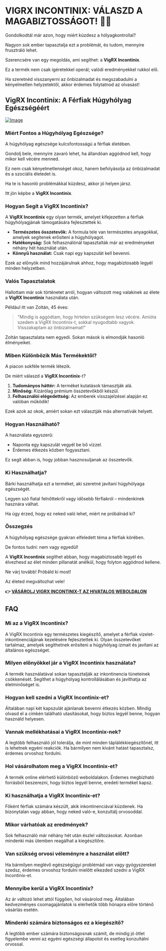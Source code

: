 # VIGRX INCONTINIX: VÁLASZD A MAGABIZTOSSÁGOT! 💪🛒

Gondolkodtál már azon, hogy miért küzdesz a hólyagkontrollal? 

Nagyon sok ember tapasztalja ezt a problémát, és tudom, mennyire frusztráló lehet. 

Szerencsére van egy megoldás, ami segíthet: a **VigRX Incontinix**. 

Ez a termék nem csak ígéretekkel operál; valódi eredményekkel rukkol elő. 

Ha szeretnéd visszanyerni az önbizalmadat és megszabadulni a kényelmetlen helyzetektől, akkor érdemes folytatnod az olvasást!

## VigRX Incontinix: A Férfiak Húgyhólyag Egészségéért

[![Image](https://www2.sellhealth.com/563/vigrx_incontinix_2_1.jpg)](https://gchaffi.com/8GlyJgM9)

### Miért Fontos a Húgyhólyag Egészsége?

A húgyhólyag egészsége kulcsfontosságú a férfiak életében. 

Gondolj bele, mennyire zavaró lehet, ha állandóan aggódnod kell, hogy mikor kell vécére menned.

Ez nem csak kényelmetlenséget okoz, hanem befolyásolja az önbizalmadat és a szociális életedet is.

Ha te is hasonló problémákkal küzdesz, akkor jó helyen jársz.

Itt jön képbe a **VigRX Incontinix**.

### Hogyan Segít a VigRX Incontinix?

A **VigRX Incontinix** egy olyan termék, amelyet kifejezetten a férfiak húgyhólyagjának támogatására fejlesztettek ki. 

- **Természetes összetevők:** A formula tele van természetes anyagokkal, amelyek segítenek erősíteni a húgyhólyagot.
- **Hatékonyság:** Sok felhasználónál tapasztalták már az eredményeket néhány hét használat után.
- **Könnyű használat:** Csak napi egy kapszulát kell bevenni.

Ezek az előnyök mind hozzájárulnak ahhoz, hogy magabiztosabb legyél minden helyzetben.

### Valós Tapasztalatok

Hallottam már sok történetet arról, hogyan változott meg valakinek az élete a **VigRX Incontinix** használata után. 

Például itt van Zoltán, 45 éves:

> "Mindig is aggódtam, hogy hirtelen szükségem lesz vécére. 
> Amióta szedem a VigRX Incontinix-t, sokkal nyugodtabb vagyok. 
> Visszakaptam az önbizalmamat!"

Zoltán tapasztalata nem egyedi. Sokan mások is elmondják hasonló élményeiket.

### Miben Különbözik Más Termékektől?

A piacon sokféle termék létezik. 

De miért válaszd a **VigRX Incontinix**-t?

1. **Tudományos háttér:** A terméket kutatások támasztják alá.
2. **Minőség:** Kizárólag prémium összetevőkből készül.
3. **Felhasználói elégedettség:** Az emberek visszajelzései alapján ez valóban működik!

Ezek azok az okok, amiért sokan ezt választják más alternatívák helyett.

### Hogyan Használható?

A használata egyszerű:

- Naponta egy kapszulát vegyél be bő vízzel.
- Érdemes étkezés közben fogyasztani.

Ez segít abban is, hogy jobban hasznosuljanak az összetevők.

### Ki Használhatja?

Bárki használhatja ezt a terméket, aki szeretné javítani húgyhólyaga egészségét. 

Legyen szó fiatal felnőttekről vagy idősebb férfiakról – mindenkinek hasznára válhat.

Ha úgy érzed, hogy ez neked való lehet, miért ne próbálnád ki?

### Összegzés

A húgyhólyag egészsége gyakran elfeledett téma a férfiak körében. 

De fontos tudni: nem vagy egyedül!

A **VigRX Incontinix** segíthet abban, hogy magabiztosabb legyél és élvezhesd az élet minden pillanatát anélkül, hogy folyton aggódnod kellene.

Ne várj tovább! Próbáld ki most!

Az életed megváltozhat vele!



**👉 [VÁSÁROLJ VIGRX INCONTINIX-T AZ HIVATALOS WEBOLDALON](https://gchaffi.com/8GlyJgM9)**

## FAQ

### Mi az a VigRX Incontinix?
A VigRX Incontinix egy természetes kiegészítő, amelyet a férfiak vizelet-inkontinenciájának kezelésére fejlesztettek ki. Olyan összetevőket tartalmaz, amelyek segíthetnek erősíteni a húgyhólyag izmait és javítani az általános egészséget.

### Milyen előnyökkel jár a VigRX Incontinix használata?
A termék használatával sokan tapasztalják az inkontinencia tüneteinek csökkenését. Segíthet a húgyhólyag kontrollálásában és javíthatja az életminőséget is.

### Hogyan kell szedni a VigRX Incontinix-et?
Általában napi két kapszulát ajánlanak bevenni étkezés közben. Mindig olvasd el a címkén található utasításokat, hogy biztos legyél benne, hogyan használd helyesen.

### Vannak mellékhatásai a VigRX Incontinix-nek?
A legtöbb felhasználó jól tolerálja, de mint minden táplálékkiegészítőnél, itt is lehetnek egyéni reakciók. Ha bármilyen nem kívánt hatást tapasztalsz, érdemes orvoshoz fordulni.

### Hol vásárolhatom meg a VigRX Incontinix-et?
A termék online elérhető különböző weboldalakon. Érdemes megbízható forrásból beszerezni, hogy biztos legyél benne, eredeti terméket kapsz.

### Ki használhatja a VigRX Incontinix-et?
Főként férfiak számára készült, akik inkontinenciával küzdenek. Ha bizonytalan vagy abban, hogy neked való-e, konzultálj orvosoddal.

### Mikor várhatóak az eredmények?
Sok felhasználó már néhány hét után észlel változásokat. Azonban mindenki más ütemben reagálhat a kiegészítőre.

### Van szükség orvosi véleményre a használat előtt?
Ha bármilyen meglévő egészségügyi problémád van vagy gyógyszereket szedsz, érdemes orvoshoz fordulni mielőtt elkezded szedni a VigRX Incontinix-et.

### Mennyibe kerül a VigRX Incontinix?
Az ár változó lehet attól függően, hol vásárolod meg. Általában kedvezményes csomagajánlatok is elérhetők több hónapra előre történő vásárlás esetén.

### Mindenki számára biztonságos ez a kiegészítő?
A legtöbb ember számára biztonságosnak számít, de mindig jó ötlet figyelembe venni az egyéni egészségi állapotot és esetleg konzultálni orvossal.